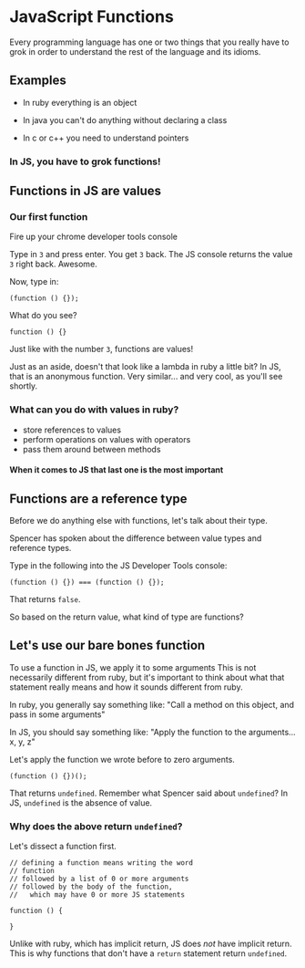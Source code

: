 # JavaScript Functions

Every programming language has one or two things that you really have to
grok in order to understand the rest of the language and its idioms.

## Examples

* In ruby everything is an object

* In java you can't do anything without declaring a class

* In c or c++ you need to understand pointers

### In JS, you have to grok functions!

## Functions in JS are values

### Our first function

Fire up your chrome developer tools console

Type in `3` and press enter. You get `3` back. The JS console returns
the value `3` right back. Awesome.

Now, type in:

```
(function () {});
```

What do you see? 

```
function () {}
```

Just like with the number `3`, functions are values!

Just as an aside, doesn't that look like a lambda in ruby a little bit?
In JS, that is an anonymous function. Very similar... and very cool, as
you'll see shortly.

### What can you do with values in ruby?

* store references to values
* perform operations on values with operators
* pass them around between methods

#### When it comes to JS that last one is the most important

## Functions are a reference type

Before we do anything else with functions, let's talk about their type.

Spencer has spoken about the difference between value types and
reference types. 

Type in the following into the JS Developer Tools console:

```
(function () {}) === (function () {});
```

That returns `false`.

So based on the return value, what kind of type are functions?

## Let's use our bare bones function

To use a function in JS, we apply it to some arguments
This is not necessarily different from ruby, but it's important to think
about what that statement really means and how it sounds different from
ruby.

In ruby, you generally say something like:
"Call a method on this object, and pass in some arguments"

In JS, you should say something like:
"Apply the function to the arguments... x, y, z"

Let's apply the function we wrote before to zero arguments.

```
(function () {})();
```

That returns `undefined`. Remember what Spencer said about `undefined`?
In JS, `undefined` is the absence of value. 

### Why does the above return `undefined`?

Let's dissect a function first.

```
// defining a function means writing the word
// function
// followed by a list of 0 or more arguments
// followed by the body of the function, 
//   which may have 0 or more JS statements

function () {

}
```

Unlike with ruby, which has implicit return, JS does *not* have implicit
return. This is why functions that don't have a `return` statement
return `undefined`.

